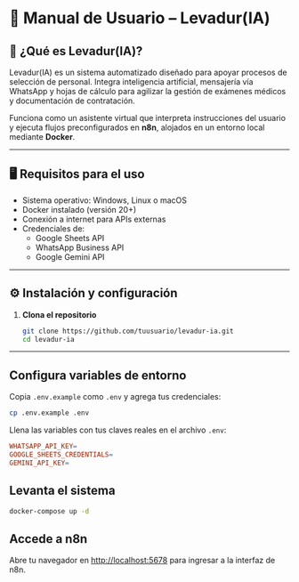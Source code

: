 # 📘 Manual de Usuario – Levadur(IA)

## 🧠 ¿Qué es Levadur(IA)?

Levadur(IA) es un sistema automatizado diseñado para apoyar procesos de selección de personal. Integra inteligencia artificial, mensajería vía WhatsApp y hojas de cálculo para agilizar la gestión de exámenes médicos y documentación de contratación.

Funciona como un asistente virtual que interpreta instrucciones del usuario y ejecuta flujos preconfigurados en **n8n**, alojados en un entorno local mediante **Docker**.

---

## 🖥️ Requisitos para el uso

- Sistema operativo: Windows, Linux o macOS
- Docker instalado (versión 20+)
- Conexión a internet para APIs externas
- Credenciales de:
  - Google Sheets API
  - WhatsApp Business API
  - Google Gemini API

---

## ⚙️ Instalación y configuración

1. **Clona el repositorio**
   ```bash
   git clone https://github.com/tuusuario/levadur-ia.git
   cd levadur-ia


---

## Configura variables de entorno
Copia `.env.example` como `.env` y agrega tus credenciales:
```bash
cp .env.example .env
```
Llena las variables con tus claves reales en el archivo `.env`:
```makefile
WHATSAPP_API_KEY=
GOOGLE_SHEETS_CREDENTIALS=
GEMINI_API_KEY=
```
## Levanta el sistema
```bash
docker-compose up -d
```
## Accede a n8n
Abre tu navegador en [http://localhost:5678](http://localhost:5678) para ingresar a la interfaz de n8n.
